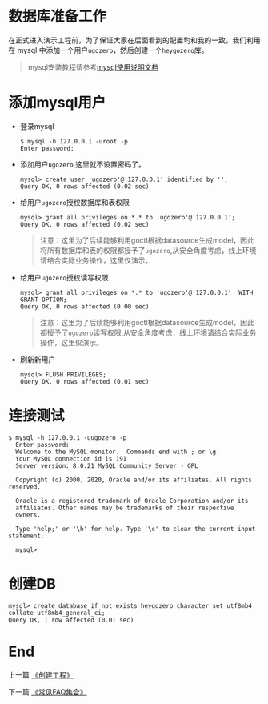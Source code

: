 # 数据库准备工作
在正式进入演示工程前，为了保证大家在后面看到的配置均和我的一致，我们利用在 mysql
中添加一个用户`ugozero`，然后创建一个`heygozero`库。

> mysql安装教程请参考[mysql使用说明文档](https://dev.mysql.com/doc/)

# 添加mysql用户
* 登录mysql

    ```shell script
    $ mysql -h 127.0.0.1 -uroot -p
    Enter password:
    ```
  
* 添加用户`ugozero`,这里就不设置密码了。

    ```mysql
    mysql> create user 'ugozero'@'127.0.0.1' identified by '';
    Query OK, 0 rows affected (0.02 sec)
    ```
  
* 给用户`ugozero`授权数据库和表权限

    ```mysql
    mysql> grant all privileges on *.* to 'ugozero'@'127.0.0.1';
    Query OK, 0 rows affected (0.02 sec)
    ```
    
    > 注意：这里为了后续能够利用goctl根据datasource生成model，因此将所有数据库和表的权限都授予了`ugozero`,从安全角度考虑，线上环境请结合实际业务操作，这里仅演示。

* 给用户`ugozero`授权读写权限

    ```mysql
    mysql> grant all privileges on *.* to 'ugozero'@'127.0.0.1'  WITH GRANT OPTION;
   Query OK, 0 rows affected (0.00 sec)
    ```
    
    > 注意：这里为了后续能够利用goctl根据datasource生成model，因此都授予了`ugozero`读写权限,从安全角度考虑，线上环境请结合实际业务操作，这里仅演示。

* 刷新新用户
    
    ```mysql
    mysql> FLUSH PRIVILEGES;
    Query OK, 0 rows affected (0.01 sec) 
    ```

# 连接测试

```shell script
$ mysql -h 127.0.0.1 -uugozero -p
  Enter password:
  Welcome to the MySQL monitor.  Commands end with ; or \g.
  Your MySQL connection id is 191
  Server version: 8.0.21 MySQL Community Server - GPL
  
  Copyright (c) 2000, 2020, Oracle and/or its affiliates. All rights reserved.
  
  Oracle is a registered trademark of Oracle Corporation and/or its
  affiliates. Other names may be trademarks of their respective
  owners.
  
  Type 'help;' or '\h' for help. Type '\c' to clear the current input statement.
  
  mysql>
```

# 创建DB

```mysql
mysql> create database if not exists heygozero character set utf8mb4 collate utf8mb4_general_ci;
Query OK, 1 row affected (0.01 sec)
```

# End

上一篇 [《创建工程》](./project-create.md)

下一篇 [《常见FAQ集合》](./faq.md)